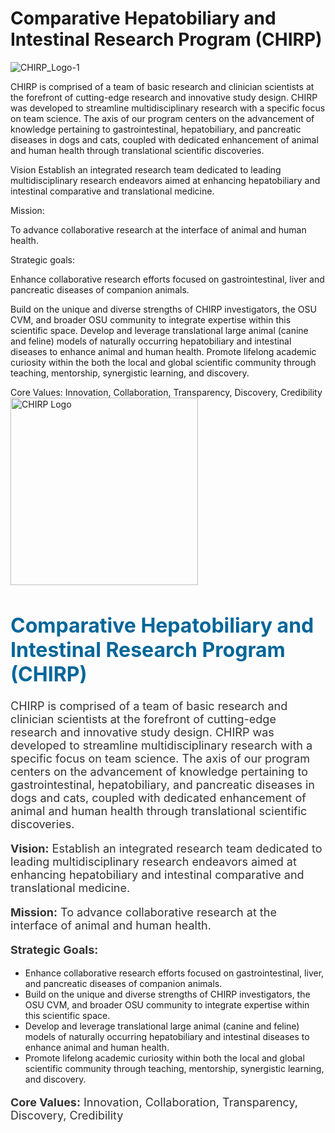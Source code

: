 <body>
  <h1>Comparative Hepatobiliary and Intestinal Research Program (CHIRP)</h1>
  
![CHIRP_Logo-1](https://github.com/user-attachments/assets/a16c97e6-ee96-4346-90d9-418595643306)
  
  <p>
    CHIRP is comprised of a team of basic research and clinician scientists at the forefront of cutting-edge research and innovative study design.
    CHIRP was developed to streamline multidisciplinary research with a specific focus on team science.
    The axis of our program centers on the advancement of knowledge pertaining to gastrointestinal, hepatobiliary, and pancreatic diseases in dogs and cats,
    coupled with dedicated enhancement of animal and human health through translational scientific discoveries.
  </p>
  Vision
Establish an integrated research team dedicated to leading multidisciplinary research endeavors aimed at enhancing hepatobiliary and intestinal comparative and translational medicine.
 </p>
 Mission:
 </p>
To advance collaborative research at the interface of animal and human health.
 </p>
 Strategic goals:
 </p>
Enhance collaborative research efforts focused on gastrointestinal, liver and pancreatic diseases of companion animals.
 </p>
Build on the unique and diverse strengths of CHIRP investigators, the OSU CVM, and broader OSU community to integrate expertise within this scientific space.
Develop and leverage translational large animal (canine and feline) models of naturally occurring hepatobiliary and intestinal diseases to enhance animal and human health.
Promote lifelong academic curiosity within the both the local and global scientific community through teaching, mentorship, synergistic learning, and discovery.
 </p>
Core Values: Innovation, Collaboration, Transparency, Discovery, Credibility
</body>

<body>
  <img src="chirp-logo.jpg" alt="CHIRP Logo" width="300">

  <h1 style="color: #006699; font-size: 32px;">Comparative Hepatobiliary and Intestinal Research Program (CHIRP)</h1>

  <p style="font-size: 18px; color: #333;">
    CHIRP is comprised of a team of basic research and clinician scientists at the forefront of cutting-edge research and innovative study design.
    CHIRP was developed to streamline multidisciplinary research with a specific focus on team science.
    The axis of our program centers on the advancement of knowledge pertaining to gastrointestinal, hepatobiliary, and pancreatic diseases in dogs and cats,
    coupled with dedicated enhancement of animal and human health through translational scientific discoveries.
  </p>

  <p style="font-size: 18px; color: #333;">
    <strong>Vision:</strong> Establish an integrated research team dedicated to leading multidisciplinary research endeavors aimed at enhancing hepatobiliary and intestinal comparative and translational medicine.
  </p>

  <p style="font-size: 18px; color: #333;">
    <strong>Mission:</strong> To advance collaborative research at the interface of animal and human health.
  </p>

  <p style="font-size: 18px; color: #333;">
    <strong>Strategic Goals:</strong>
    <ul>
      <li>Enhance collaborative research efforts focused on gastrointestinal, liver, and pancreatic diseases of companion animals.</li>
      <li>Build on the unique and diverse strengths of CHIRP investigators, the OSU CVM, and broader OSU community to integrate expertise within this scientific space.</li>
      <li>Develop and leverage translational large animal (canine and feline) models of naturally occurring hepatobiliary and intestinal diseases to enhance animal and human health.</li>
      <li>Promote lifelong academic curiosity within both the local and global scientific community through teaching, mentorship, synergistic learning, and discovery.</li>
    </ul>
  </p>

  <p style="font-size: 18px; color: #333;">
    <strong>Core Values:</strong> Innovation, Collaboration, Transparency, Discovery, Credibility
  </p>
</body>


